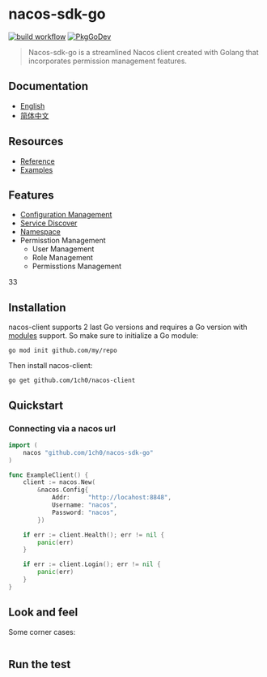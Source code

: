 # nacos-sdk-go
[![build workflow](https://github.com/1ch0/nacos-client/actions/workflows/badge.yml/badge.svg)](https://github.com/1ch0/nacos-client/actions)
[![PkgGoDev](https://pkg.go.dev/badge/github.com/1ch0/nacos-client)](https://pkg.go.dev/github.com/1ch0/nacos-client?tab=doc)

> Nacos-sdk-go is a streamlined Nacos client created with Golang that incorporates permission management features.

## Documentation

- [English](./README.md)
- [简体中文](./README_zh.md)

## Resources

- [Reference](https://pkg.go.dev/github.com/1ch0/nacos-client)
- [Examples](https://pkg.go.dev/github.com/1ch0/nacos-client#pkg-examples)

## Features

- [Configuration Management](https://nacos.io/en-us/docs/open-api.html)
- [Service Discover](https://nacos.io/en-us/docs/open-api.html)
- [Namespace](https://nacos.io/en-us/docs/open-api.html)
- Permisstion Management
  - User Management
  - Role Management
  - Permisstions Management

33
## Installation

nacos-client supports 2 last Go versions and requires a Go version with [modules](https://github.com/golang/go/wiki/Modules) support. So make sure to initialize a Go module:

```shell
go mod init github.com/my/repo
```

Then install nacos-client:

```shell
go get github.com/1ch0/nacos-client
```

## Quickstart

### Connecting via a nacos url

```go
import (
	nacos "github.com/1ch0/nacos-sdk-go"
)

func ExampleClient() {
	client := nacos.New(
		&nacos.Config{
			Addr:     "http://locahost:8848",
			Username: "nacos",
			Password: "nacos",
		})

	if err := client.Health(); err != nil {
		panic(err)
	}

	if err := client.Login(); err != nil {
		panic(err)
	}
}
```

## Look and feel

Some corner cases:

```go

```

## Run the test

